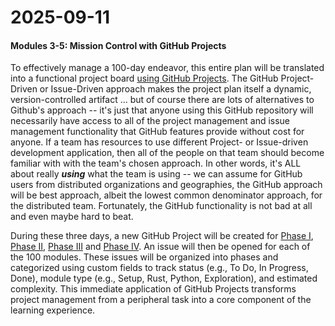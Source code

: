 # 2025-09-11

#### **Modules 3-5: Mission Control with GitHub Projects**

To effectively manage a 100-day endeavor, this entire plan will be translated into a functional project board [using GitHub Projects](https://docs.github.com/en/issues/planning-and-tracking-with-projects). The GitHub Project-Driven or Issue-Driven approach makes the project plan itself a dynamic, version-controlled artifact ... but of course there are lots of alternatives to Github's approach -- it's just that anyone using this GitHub repository will necessarily have access to all of the project management and issue management functionality that GitHub features provide without cost for anyone. If a team has resources to use different Project- or Issue-driven development application, then all of the people on that team should become familiar with with the team's chosen approach. In other words, it's ALL about really ***using*** what the team is using -- we can assume for GitHub users from distributed organizations and geographies, the GitHub approach will be best approach, albeit the lowest common denominator approach, for the distributed team. Fortunately, the GitHub functionality is not bad at all and even maybe hard to beat.

During these three days, a new GitHub Project will be created for [Phase I](https://github.com/orgs/AncientGuy/projects/1/views/4), [Phase II](https://github.com/orgs/AncientGuy/projects/2/views/4), [Phase III](https://github.com/orgs/AncientGuy/projects/3/views/4) and [Phase IV](https://github.com/orgs/AncientGuy/projects/4/views/4). An issue will then be opened for each of the 100 modules. These issues will be organized into phases and categorized using custom fields to track status (e.g., To Do, In Progress, Done), module type (e.g., Setup, Rust, Python, Exploration), and estimated complexity. This immediate application of GitHub Projects transforms project management from a peripheral task into a core component of the learning experience.

